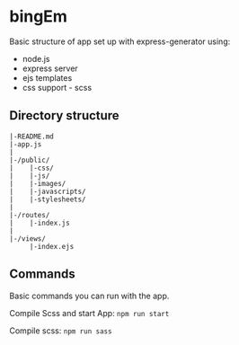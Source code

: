 # bingEm
Basic structure of app set up with express-generator using:
* node.js
* express server
* ejs templates
* css support - scss

## Directory structure

```
|-README.md
|-app.js
|
|-/public/
|    |-css/
|    |-js/
|    |-images/
|    |-javascripts/
|    |-stylesheets/
|
|-/routes/
|    |-index.js
|
|-/views/
     |-index.ejs
```

## Commands
Basic commands you can run with the app.

Compile Scss and start App: `npm run start`

Compile scss: `npm run sass`